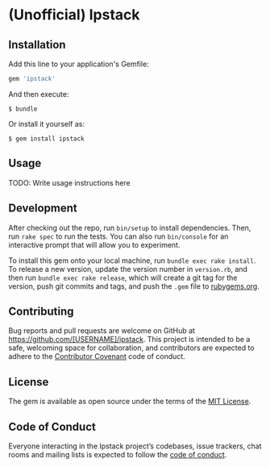 # (Unofficial) Ipstack

## Installation

Add this line to your application's Gemfile:

```ruby
gem 'ipstack'
```

And then execute:

    $ bundle

Or install it yourself as:

    $ gem install ipstack

## Usage

TODO: Write usage instructions here

## Development

After checking out the repo, run `bin/setup` to install dependencies. Then, run `rake spec` to run the tests. You can also run `bin/console` for an interactive prompt that will allow you to experiment.

To install this gem onto your local machine, run `bundle exec rake install`. To release a new version, update the version number in `version.rb`, and then run `bundle exec rake release`, which will create a git tag for the version, push git commits and tags, and push the `.gem` file to [rubygems.org](https://rubygems.org).

## Contributing

Bug reports and pull requests are welcome on GitHub at https://github.com/[USERNAME]/ipstack. This project is intended to be a safe, welcoming space for collaboration, and contributors are expected to adhere to the [Contributor Covenant](http://contributor-covenant.org) code of conduct.

## License

The gem is available as open source under the terms of the [MIT License](https://opensource.org/licenses/MIT).

## Code of Conduct

Everyone interacting in the Ipstack project’s codebases, issue trackers, chat rooms and mailing lists is expected to follow the [code of conduct](https://github.com/[USERNAME]/ipstack/blob/master/CODE_OF_CONDUCT.md).
